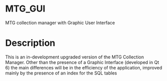 # MTG_GUI
MTG collection manager with Graphic User Interface

# Description
This is an in-development upgraded version of the MTG Collection Manager. Other than the presence of a Graphic Interface (developed in Qt 6) the main differences will be in the efficiency of the application, improved mainly by the presence of an index for the SQL tables
